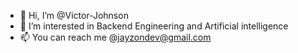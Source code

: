 - 👋 Hi, I’m @Victor-Johnson
- 👀 I’m interested in Backend Engineering and Artificial intelligence
- 📫 You can reach me  @jayzondev@gmail.com
<!---
Victor-Johnson/Victor-Johnson is a ✨ special ✨ repository because its `README.md` (this file) appears on your GitHub profile.
You can click the Preview link to take a look at your changes.
--->
